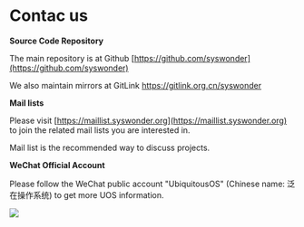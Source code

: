 # Contac us

<i class="fa-solid fa-code-commit"></i> **Source Code Repository**

The main repository is at <i class="fa-brands fa-github"></i> Github [https://github.com/syswonder](https://github.com/syswonder)

We also maintain mirrors at GitLink <a href="https://gitlink.org.cn/syswonder">https://gitlink.org.cn/syswonder </a>

<i class="fa-solid fa-envelopes-bulk"></i> **Mail lists**

Please visit [https://maillist.syswonder.org](https://maillist.syswonder.org) to join the related mail lists you are interested in.

Mail list is the recommended way to discuss projects.

<i class="fa-brands fa-weixin"></i> **WeChat Official Account**

Please follow the WeChat public account "UbiquitousOS" (Chinese name: 泛在操作系统) to get more UOS information.

![](_media/qrcode_4_ubiquitousos.jpg)


